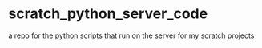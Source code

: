 # scratch_python_server_code
a repo for the python scripts that run on the server for my scratch projects
